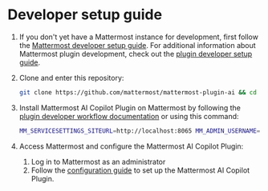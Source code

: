 # Developer setup guide

1. If you don't yet have a Mattermost instance for development, first follow the [Mattermost developer setup guide](https://developers.mattermost.com/contribute/server/developer-setup/). For additional information about Mattermost plugin development, check out the [plugin developer setup guide](https://developers.mattermost.com/integrate/plugins/developer-setup/).

1. Clone and enter this repository:

    ```bash
    git clone https://github.com/mattermost/mattermost-plugin-ai && cd mattermost-plugin-ai
    ```

1. Install Mattermost AI Copilot Plugin on Mattermost by following the [plugin developer workflow documentation](https://developers.mattermost.com/integrate/plugins/developer-workflow/) or using this command:

    ```bash
    MM_SERVICESETTINGS_SITEURL=http://localhost:8065 MM_ADMIN_USERNAME=<YOUR_USERNAME> MM_ADMIN_PASSWORD=<YOUR_PASSWORD> make deploy
    ```

1. Access Mattermost and configure the Mattermost AI Copilot Plugin:

   1. Log in to Mattermost as an administrator
   1. Follow the [configuration guide](./docs/configuration-guide.md) to set up the Mattermost AI Copilot Plugin.
